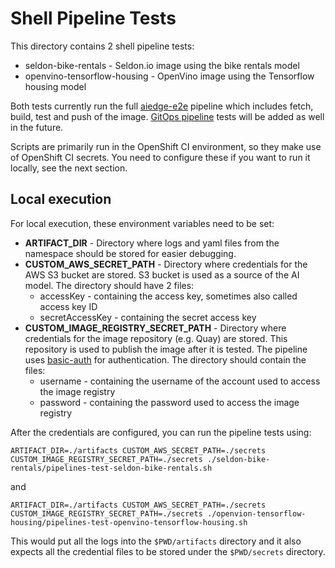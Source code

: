 # Shell Pipeline Tests

This directory contains 2 shell pipeline tests:
* seldon-bike-rentals - Seldon.io image using the bike rentals model
* openvino-tensorflow-housing - OpenVino image using the Tensorflow housing model

Both tests currently run the full [aiedge-e2e](../../pipelines/tekton/aiedge-e2e) pipeline which includes fetch, build,
test and push of the image. [GitOps pipeline](../../pipelines/tekton/gitops-update-pipeline) tests will be added as well in the future.

Scripts are primarily run in the OpenShift CI environment, so they make use of
OpenShift CI secrets. You need to configure these if you want to run it locally, see the next section.

## Local execution

For local execution, these environment variables need to be set:

* **ARTIFACT_DIR** - Directory where logs and yaml files from the namespace should be stored for easier debugging.
* **CUSTOM_AWS_SECRET_PATH** - Directory where credentials for the AWS S3 bucket are stored. S3 bucket is used as a source of the AI model. The directory should have 2 files:
  * accessKey - containing the access key, sometimes also called access key ID
  * secretAccessKey - containing the secret access key
* **CUSTOM_IMAGE_REGISTRY_SECRET_PATH** - Directory where credentials for the image repository (e.g. Quay) are stored. This repository is used to publish the image after it is tested. The pipeline uses [basic-auth](https://tekton.dev/docs/pipelines/auth/#configuring-basic-auth-authentication-for-docker) for authentication. The directory should contain the files:
  * username - containing the username of the account used to access the image registry
  * password - containing the password used to access the image registry

After the credentials are configured, you can run the pipeline tests using:

```shell
ARTIFACT_DIR=./artifacts CUSTOM_AWS_SECRET_PATH=./secrets CUSTOM_IMAGE_REGISTRY_SECRET_PATH=./secrets ./seldon-bike-rentals/pipelines-test-seldon-bike-rentals.sh
```
and
```shell
ARTIFACT_DIR=./artifacts CUSTOM_AWS_SECRET_PATH=./secrets CUSTOM_IMAGE_REGISTRY_SECRET_PATH=./secrets ./openvion-tensorflow-housing/pipelines-test-openvino-tensorflow-housing.sh
```

This would put all the logs into the `$PWD/artifacts` directory and it also expects all the credential files to be stored under the `$PWD/secrets` directory.
